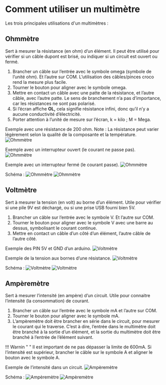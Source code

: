 
# Comment utiliser un multimètre

Les trois principales utilisations d'un multimètres :

## Ohmmètre

Sert à mesurer la résistance (en ohm) d’un élément. Il peut être utilisé pour vérifier si un câble dupont est brisé, ou indiquer si un circuit est ouvert ou fermé.

1. Brancher un câble sur l’entrée avec le symbole omega (symbole de l’unité ohm). Et l’autre sur COM. L’utilisation des câbles/pinces croco rend la mesure plus facile.
2. Tourner le bouton pour aligner avec le symbole omega.
3. Mettre en contact un câble avec une patte de la résistance, et l’autre câble, avec l’autre patte. Le sens de branchement n’a pas d’importance, car les résistances ne sont pas polarisé.
4. Si l’écran affiche **OL,** cela signifie résistance infini, donc qu’il n’y a aucune conductivité d’électricité. 
5. Porter attention à l’unité de mesure sur l’écran, k = kilo ; M = Mega.

Exemple avec une résistance de 200 ohm. Note : La résistance peut varier légèrement selon la qualité de la composante et la température.
![Ohmmètre](/assets/images/creatives/multimetre1.webp)

Exemple avec un interrupteur ouvert (le courant ne passe pas).
![Ohmmètre](/assets/images/creatives/multimetre2.webp)

Exemple avec un interrupteur fermé (le courant passe).
![Ohmmètre](/assets/images/creatives/multimetre3.webp)

Schéma : 
![Ohmmètre](/assets/images/creatives/multimetre4.webp)
![Ohmmètre](/assets/images/creatives/multimetre5.webp)

## Voltmètre

Sert à mesurer la tension (en volt) au borne d’un élément. Utile pour vérifier si une pile 9V est déchargé, ou si une prise USB fourni bien 5V.

1. Brancher un câble sur l’entrée avec le symbole V. Et l’autre sur COM.
2. Tourner le bouton pour aligner avec le symbole V avec une barre au dessus, symbolisant le courant continue.
3. Mettre en contact un câble d’un côté d’un élément, l’autre câble de l’autre côté.

Exemple des PIN 5V et GND d’un arduino.
![Voltmètre](/assets/images/creatives/multimetre6.webp)

Exemple de la tension aux bornes d’une résistance.
![Voltmètre](/assets/images/creatives/multimetre7.webp)

Schéma :
![Voltmètre](/assets/images/creatives/multimetre8.webp)
![Voltmètre](/assets/images/creatives/multimetre9.webp)

## Ampèremètre

Sert à mesurer l’intensité (en ampère) d’un circuit. Utile pour connaitre l’intensité (la consommation) de courant. 

1. Brancher un câble sur l’entrée avec le symbole mA et l’autre sur COM.
2. Tourner le bouton pour aligner avec le symbole mA.
3. L’ampèremètre doit être brancher en série dans le circuit, pour mesurer le courant qui le traverse. C’est à dire, l’entrée dans le multimètre doit être branché à la sortie d’un élément, et la sortie du multimètre doit être branché à l’entrée de l’élément suivant.

!!! Warnin " "
  Il est important de ne pas dépasser la limite de 600mA. Si l’intensité est supérieur, brancher le câble sur le symbole A et aligner le bouton avec le symbole A.

Exemple de l’intensité dans un circuit.
![Ampèremètre](/assets/images/creatives/multimetre10.webp)

Schéma :
![Ampèremètre](/assets/images/creatives/multimetre11.webp)
![Ampèremètre](/assets/images/creatives/multimetre12.webp)
